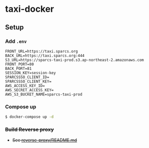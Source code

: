 # taxi-docker

## Setup

### Add `.env`
```
FRONT_URL=https://taxi.sparcs.org
BACK_URL=https://taxi.sparcs.org:444
S3_URL=https://sparcs-taxi-prod.s3.ap-northeast-2.amazonaws.com
FRONT_PORT=80
BACK_PORT=81
SESSION_KEY=session-key
SPARCSSSO_CLIENT_ID=
SPARCSSSO_CLIENT_KEY=
AWS_ACCESS_KEY_ID=
AWS_SECRET_ACCESS_KEY=
AWS_S3_BUCKET_NAME=sparcs-taxi-prod
```

### Compose up
```bash
$ docker-compose up -d
```

### ~~Build Reverse proxy~~
 - ~~See [reverse-proxy/README.md](reverse-proxy/README.md)~~
